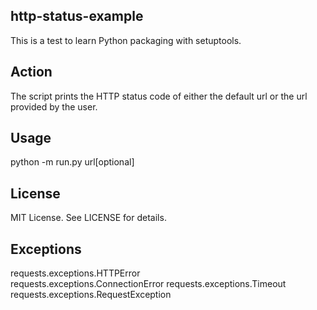 ## http-status-example
This is a test to learn Python packaging with setuptools. 

## Action
The script prints the HTTP status code of either the default url or the url provided by the user.

## Usage
python -m run.py url[optional]

## License
MIT License. See LICENSE for details.

## Exceptions
requests.exceptions.HTTPError       
requests.exceptions.ConnectionError 
requests.exceptions.Timeout 
requests.exceptions.RequestException 